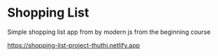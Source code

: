 # Shopping List 

Simple shopping list app from by modern js from the beginning course 


https://shopping-list-project-thuthi.netlify.app
